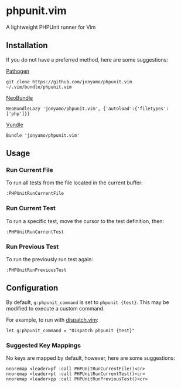 # phpunit.vim

A lightweight PHPUnit runner for Vim

## Installation

If you do not have a preferred method, here are some suggestions:

[Pathogen](https://github.com/tpope/vim-pathogen)

    git clone https://github.com/jonyamo/phpunit.vim ~/.vim/bundle/phpunit.vim

[NeoBundle](https://github.com/Shougo/neobundle.vim)

    NeoBundleLazy 'jonyamo/phpunit.vim', {'autoload':{'filetypes':['php']}}

[Vundle](https://github.com/gmarik/vundle)

    Bundle 'jonyamo/phpunit.vim'

## Usage

### Run Current File

To run all tests from the file located in the current buffer:

    :PHPUnitRunCurrentFile

### Run Current Test

To run a specific test, move the cursor to the test definition, then:

    :PHPUnitRunCurrentTest

### Run Previous Test

To run the previously run test again:

    :PHPUnitRunPreviousTest

## Configuration

By default, `g:phpunit_command` is set to `phpunit {test}`. This may be
modified to execute a custom command.

For example, to run with
[dispatch.vim](https://github.com/tpope/vim-dispatch):

`let g:phpunit_command = "Dispatch phpunit {test}"`

### Suggested Key Mappings

No keys are mapped by default, however, here are some suggestions:

    nnoremap <leader>pf :call PHPUnitRunCurrentFile()<cr>
    nnoremap <leader>pt :call PHPUnitRunCurrentTest()<cr>
    nnoremap <leader>pp :call PHPUnitRunPreviousTest()<cr>
